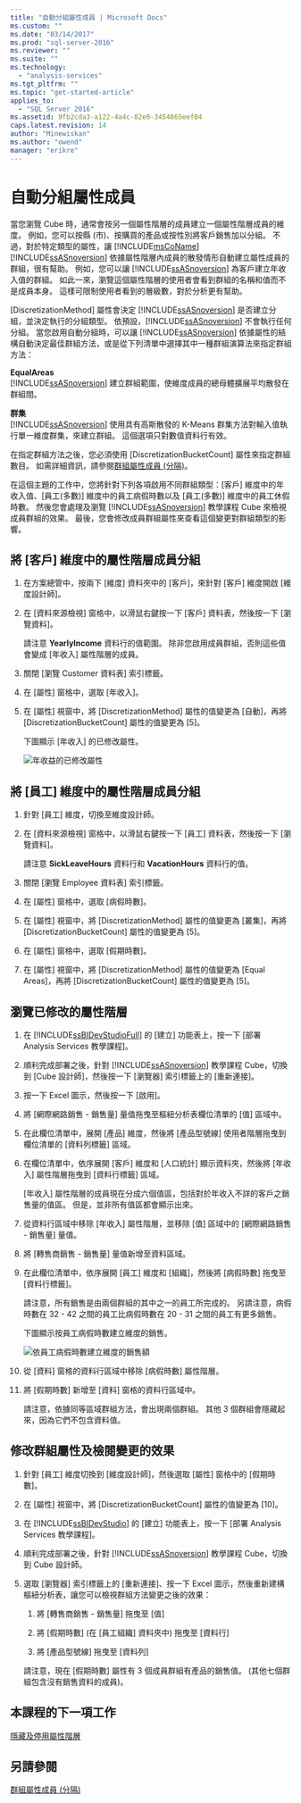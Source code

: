 ```yaml
---
title: "自動分組屬性成員 | Microsoft Docs"
ms.custom: ""
ms.date: "03/14/2017"
ms.prod: "sql-server-2016"
ms.reviewer: ""
ms.suite: ""
ms.technology: 
  - "analysis-services"
ms.tgt_pltfrm: ""
ms.topic: "get-started-article"
applies_to: 
  - "SQL Server 2016"
ms.assetid: 9fb2cda3-a122-4a4c-82e0-3454865eef04
caps.latest.revision: 14
author: "Minewiskan"
ms.author: "owend"
manager: "erikre"
---
```

# 自動分組屬性成員
當您瀏覽 Cube 時，通常會按另一個屬性階層的成員建立一個屬性階層成員的維度。 例如，您可以按縣 (市)、按購買的產品或按性別將客戶銷售加以分組。 不過，對於特定類型的屬性，讓 [!INCLUDE[msCoName](../includes/msconame-md.md)] [!INCLUDE[ssASnoversion](../includes/ssasnoversion-md.md)] 依據屬性階層內成員的散發情形自動建立屬性成員的群組，很有幫助。 例如，您可以讓 [!INCLUDE[ssASnoversion](../includes/ssasnoversion-md.md)] 為客戶建立年收入值的群組。 如此一來，瀏覽這個屬性階層的使用者會看到群組的名稱和值而不是成員本身。 這樣可限制使用者看到的層級數，對於分析更有幫助。  
  
[DiscretizationMethod] 屬性會決定 [!INCLUDE[ssASnoversion](../includes/ssasnoversion-md.md)] 是否建立分組，並決定執行的分組類型。 依預設，[!INCLUDE[ssASnoversion](../includes/ssasnoversion-md.md)] 不會執行任何分組。 當您啟用自動分組時，可以讓 [!INCLUDE[ssASnoversion](../includes/ssasnoversion-md.md)] 依據屬性的結構自動決定最佳群組方法，或是從下列清單中選擇其中一種群組演算法來指定群組方法：  
  
**EqualAreas**  
[!INCLUDE[ssASnoversion](../includes/ssasnoversion-md.md)] 建立群組範圍，使維度成員的總母體擴展平均散發在群組間。  
  
**群集**  
[!INCLUDE[ssASnoversion](../includes/ssasnoversion-md.md)] 使用具有高斯散發的 K-Means 群集方法對輸入值執行單一維度群集，來建立群組。 這個選項只對數值資料行有效。  
  
在指定群組方法之後，您必須使用 [DiscretizationBucketCount] 屬性來指定群組數目。 如需詳細資訊，請參閱[群組屬性成員 &#40;分隔&#41;](../analysis-services/multidimensional-models/group-attribute-members-discretization.md)。  
  
在這個主題的工作中，您將針對下列各項啟用不同群組類型：[客戶] 維度中的年收入值、[員工(多數)] 維度中的員工病假時數以及 [員工(多數)] 維度中的員工休假時數。 然後您會處理及瀏覽 [!INCLUDE[ssASnoversion](../includes/ssasnoversion-md.md)] 教學課程 Cube 來檢視成員群組的效果。 最後，您會修改成員群組屬性來查看這個變更對群組類型的影響。  
  
## 將 [客戶] 維度中的屬性階層成員分組  
  
1.  在方案總管中，按兩下 [維度] 資料夾中的 [客戶]，來針對 [客戶] 維度開啟 [維度設計師]。  
  
2.  在 [資料來源檢視] 窗格中，以滑鼠右鍵按一下 [客戶] 資料表，然後按一下 [瀏覽資料]。  
  
    請注意 **YearlyIncome** 資料行的值範圍。 除非您啟用成員群組，否則這些值會變成 [年收入] 屬性階層的成員。  
  
3.  關閉 [瀏覽 Customer 資料表] 索引標籤。  
  
4.  在 [屬性] 窗格中，選取 [年收入]。  
  
5.  在 [屬性] 視窗中，將 [DiscretizationMethod] 屬性的值變更為 [自動]，再將 [DiscretizationBucketCount] 屬性的值變更為 [5]。  
  
    下圖顯示 [年收入] 的已修改屬性。  
  
    ![年收益的已修改屬性](../analysis-services/media/l4-discretizationmethod-1.gif "年收益的已修改屬性")  
  
## 將 [員工] 維度中的屬性階層成員分組  
  
1.  針對 [員工] 維度，切換至維度設計師。  
  
2.  在 [資料來源檢視] 窗格中，以滑鼠右鍵按一下 [員工] 資料表，然後按一下 [瀏覽資料]。  
  
    請注意 **SickLeaveHours** 資料行和 **VacationHours** 資料行的值。  
  
3.  關閉 [瀏覽 Employee 資料表] 索引標籤。  
  
4.  在 [屬性] 窗格中，選取 [病假時數]。  
  
5.  在 [屬性] 視窗中，將 [DiscretizationMethod] 屬性的值變更為 [叢集]，再將 [DiscretizationBucketCount] 屬性的值變更為 [5]。  
  
6.  在 [屬性] 窗格中，選取 [假期時數]。  
  
7.  在 [屬性] 視窗中，將 [DiscretizationMethod] 屬性的值變更為 [Equal Areas]，再將 [DiscretizationBucketCount] 屬性的值變更為 [5]。  
  
## 瀏覽已修改的屬性階層  
  
1.  在 [!INCLUDE[ssBIDevStudioFull](../includes/ssbidevstudiofull-md.md)] 的 [建立] 功能表上，按一下 [部署 Analysis Services 教學課程]。  
  
2.  順利完成部署之後，針對 [!INCLUDE[ssASnoversion](../includes/ssasnoversion-md.md)] 教學課程 Cube，切換到 [Cube 設計師]，然後按一下 [瀏覽器] 索引標籤上的 [重新連接]。  
  
3.  按一下 Excel 圖示，然後按一下 [啟用]。  
  
4.  將 [網際網路銷售 - 銷售量] 量值拖曳至樞紐分析表欄位清單的 [值] 區域中。  
  
5.  在此欄位清單中，展開 [產品] 維度，然後將 [產品型號線] 使用者階層拖曳到欄位清單的 [資料列標籤] 區域。  
  
6.  在欄位清單中，依序展開 [客戶] 維度和 [人口統計] 顯示資料夾，然後將 [年收入] 屬性階層拖曳到 [資料行標籤] 區域。  
  
    [年收入] 屬性階層的成員現在分成六個值區，包括對於年收入不詳的客戶之銷售量的值區。 但是，並非所有值區都會顯示出來。  
  
7.  從資料行區域中移除 [年收入] 屬性階層，並移除 [值] 區域中的 [網際網路銷售 - 銷售量] 量值。  
  
8.  將 [轉售商銷售 - 銷售量] 量值新增至資料區域。  
  
9. 在此欄位清單中，依序展開 [員工] 維度和 [組織]，然後將 [病假時數] 拖曳至 [資料行標籤]。  
  
    請注意，所有銷售是由兩個群組的其中之一的員工所完成的。 另請注意，病假時數在 32 - 42 之間的員工比病假時數在 20 - 31 之間的員工有更多銷售。  
  
    下圖顯示按員工病假時數建立維度的銷售。  
  
    ![依員工病假時數建立維度的銷售額](../analysis-services/media/l4-discretizationmethod-2.gif "依員工病假時數建立維度的銷售額")  
  
10. 從 [資料] 窗格的資料行區域中移除 [病假時數] 屬性階層。  
  
11. 將 [假期時數] 新增至 [資料] 窗格的資料行區域中。  
  
    請注意，依據同等區域群組方法，會出現兩個群組。 其他 3 個群組會隱藏起來，因為它們不包含資料值。  
  
## 修改群組屬性及檢閱變更的效果  
  
1.  針對 [員工] 維度切換到 [維度設計師]，然後選取 [屬性] 窗格中的 [假期時數]。  
  
2.  在 [屬性] 視窗中，將 [DiscretizationBucketCount] 屬性的值變更為 [10]。  
  
3.  在 [!INCLUDE[ssBIDevStudio](../includes/ssbidevstudio-md.md)] 的 [建立] 功能表上，按一下 [部署 Analysis Services 教學課程]。  
  
4.  順利完成部署之後，針對 [!INCLUDE[ssASnoversion](../includes/ssasnoversion-md.md)] 教學課程 Cube，切換到 Cube 設計師。  
  
5.  選取 [瀏覽器] 索引標籤上的 [重新連接]、按一下 Excel 圖示，然後重新建構樞紐分析表，讓您可以檢視群組方法變更之後的效果：  
  
    1.  將 [轉售商銷售 - 銷售量] 拖曳至 [值]  
  
    2.  將 [假期時數] (在 [員工組織] 資料夾中) 拖曳至 [資料行]  
  
    3.  將 [產品型號線] 拖曳至 [資料列]  
  
    請注意，現在 [假期時數] 屬性有 3 個成員群組有產品的銷售值。 (其他七個群組包含沒有銷售資料的成員)。  
  
## 本課程的下一項工作  
[隱藏及停用屬性階層](../analysis-services/hiding-and-disabling-attribute-hierarchies.md)  
  
## 另請參閱  
[群組屬性成員 &#40;分隔&#41;](../analysis-services/multidimensional-models/group-attribute-members-discretization.md)  
  
  
  
